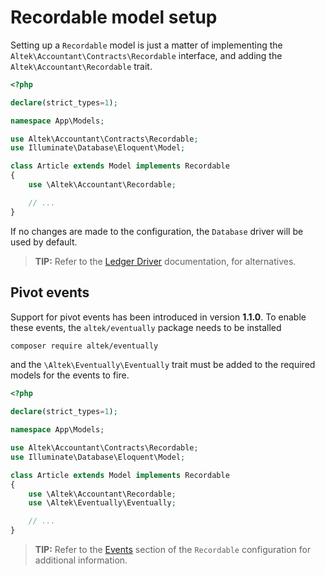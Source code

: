 # Recordable model setup
Setting up a `Recordable` model is just a matter of implementing the `Altek\Accountant\Contracts\Recordable` interface, and adding the `Altek\Accountant\Recordable` trait.

```php
<?php

declare(strict_types=1);

namespace App\Models;

use Altek\Accountant\Contracts\Recordable;
use Illuminate\Database\Eloquent\Model;

class Article extends Model implements Recordable
{
    use \Altek\Accountant\Recordable;

    // ...
}
```

If no changes are made to the configuration, the `Database` driver will be used by default.

> **TIP:** Refer to the [Ledger Driver](ledger-drivers.md) documentation, for alternatives.

## Pivot events
Support for pivot events has been introduced in version **1.1.0**. To enable these events, the `altek/eventually` package needs to be installed

```sh
composer require altek/eventually
```

and the `\Altek\Eventually\Eventually` trait must be added to the required models for the events to fire.

```php
<?php

declare(strict_types=1);

namespace App\Models;

use Altek\Accountant\Contracts\Recordable;
use Illuminate\Database\Eloquent\Model;

class Article extends Model implements Recordable
{
    use \Altek\Accountant\Recordable;
    use \Altek\Eventually\Eventually;

    // ...
}
```

> **TIP:** Refer to the [Events](recordable-configuration.md#events) section of the `Recordable` configuration for additional information.
